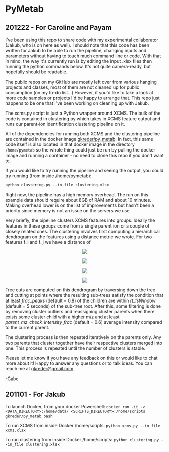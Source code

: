 # PyMetab

## 201222 - For Caroline and Payam

I've been using this repo to share code with my experimental collaborator (Jakub, who is on here as well). I should note that this code has been written for Jakub to be able to run the pipeline, changing inputs and parameters without having to touch much command line or code. With that in mind, the way it's currently run is by editing the input .xlsx files then running the python commands below. It's not quite camera-ready, but hopefully should be readable. 

The public repos on my GitHub are mostly left over from various hanging projects and classes, most of them are not cleaned up for public consumption (on my to-do list...) However, if you'd like to take a look at more code samples or projects I'd be happy to arrange that. This repo just happens to be one that I've been working on cleaning up with Jakub. 

The xcms.py script is just a Python wrapper around XCMS. The bulk of the code is contained in clustering.py which takes in XCMS feature output and
runs our parent-ion identification clustering pipeline on it. 

All of the dependencies for running both XCMS and the clustering pipeline are contained in the docker image [gkreder/py_metab](https://hub.docker.com/r/gkreder/py_metab). In fact, this same code itself is also located in that docker image in the directory `/home/pymetab` so the whole thing could just be run by pulling the docker image and running a container - no need to clone this repo if you don't want to. 

If you would like to try running the pipeline and seeing the output, you could try running (from inside /home/pymetab): 

```python clustering.py --in_file clustering.xlsx```

Right now, the pipeline has a high memory overhead. The run on this example data should require about 8GB of RAM and about 10 minutes. Making overhead lower is on the list of improvements but hasn't been a priority since memory is not an issue on the servers we use. 

Very briefly, the pipeline clusters XCMS features into groups. Ideally the features in these groups come from a single parent ion or a couple of closely related ones. The clustering involves first computing a hierarchical dendrogram on the features using a distance metric we wrote. For two features f_i and f_j we have a distance of 

<p align="center">
<img src="https://render.githubusercontent.com/render/math?math=d(f_i,f_j) = (1- R_{i,j}) %2B \alpha \left(1 - \exp\left(\frac{-\rho_{i,j}}{\tau}\right)\right)">
</p>
<p align="center">
<img src="https://render.githubusercontent.com/render/math?math=\rho_{i,j} = \sqrt{\frac{1}{n} \sum_{k = 1}^{n} (t_{i,k} - t_{j,k})^2}">    
</p>
<p align="center">
<img src="https://render.githubusercontent.com/render/math?math=R_{i,j} = \text{Pearson Correlation between feature i and feature j calculated across overlapping samples}">    
</p>
<p align="center">
<img src="https://render.githubusercontent.com/render/math?math=t_{i,k} = \text{Retention time of feature i for sample k}">  
</p>



Tree cuts are computed on this dendrogram by traversing down the tree and cutting at points where the resulting sub-trees satisfy the condition that at least *frac_peaks* (default = 0.8) of the children are within *rt_1sWindow* (default = 5 seconds) of the sub-tree root. After this, some filtering is done by removing cluster outliers and reassigning cluster parents when there exists some cluster child with a higher m/z and at least *parent_mz_check_intensity_frac* (default = 0.6) average intensity compared to the current parent. 

The clustering process is then repeated iteratively on the parents only. Any two parents that cluster together have their respective clusters merged into one. This process is repeated until the number of clusters is stable. 

Please let me know if you have any feedback on this or would like to chat more about it! Happy to answer any questions or to talk ideas. You can reach me at gkreder@gmail.com

-Gabe

## 201101 - For Jakub

To launch Docker, from your docker Powershell:
```docker run -it -v <DATA_DIRECTORY>:/home/data/ <SCRIPTS_DIRECTORY>:/home/scripts gkreder/py_metab bash```

To run XCMS from inside Docker /home/scripts:
```python xcms.py --in_file xcms.xlsx```

To run clustering from inside Docker /home/scripts:
```python clustering.py --in_file clustering.xlsx```

